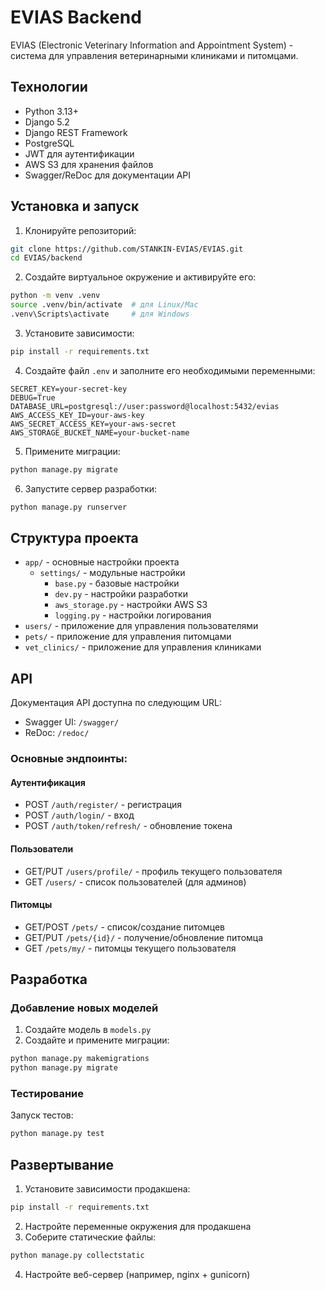 # EVIAS Backend

EVIAS (Electronic Veterinary Information and Appointment System) - система для управления ветеринарными клиниками и питомцами.

## Технологии

- Python 3.13+
- Django 5.2
- Django REST Framework
- PostgreSQL
- JWT для аутентификации
- AWS S3 для хранения файлов
- Swagger/ReDoc для документации API

## Установка и запуск

1. Клонируйте репозиторий:
```bash
git clone https://github.com/STANKIN-EVIAS/EVIAS.git
cd EVIAS/backend
```

2. Создайте виртуальное окружение и активируйте его:
```bash
python -m venv .venv
source .venv/bin/activate  # для Linux/Mac
.venv\Scripts\activate     # для Windows
```

3. Установите зависимости:
```bash
pip install -r requirements.txt
```

4. Создайте файл `.env` и заполните его необходимыми переменными:
```env
SECRET_KEY=your-secret-key
DEBUG=True
DATABASE_URL=postgresql://user:password@localhost:5432/evias
AWS_ACCESS_KEY_ID=your-aws-key
AWS_SECRET_ACCESS_KEY=your-aws-secret
AWS_STORAGE_BUCKET_NAME=your-bucket-name
```

5. Примените миграции:
```bash
python manage.py migrate
```

6. Запустите сервер разработки:
```bash
python manage.py runserver
```

## Структура проекта

- `app/` - основные настройки проекта
  - `settings/` - модульные настройки
    - `base.py` - базовые настройки
    - `dev.py` - настройки разработки
    - `aws_storage.py` - настройки AWS S3
    - `logging.py` - настройки логирования
- `users/` - приложение для управления пользователями
- `pets/` - приложение для управления питомцами
- `vet_clinics/` - приложение для управления клиниками

## API

Документация API доступна по следующим URL:
- Swagger UI: `/swagger/`
- ReDoc: `/redoc/`

### Основные эндпоинты:

#### Аутентификация
- POST `/auth/register/` - регистрация
- POST `/auth/login/` - вход
- POST `/auth/token/refresh/` - обновление токена

#### Пользователи
- GET/PUT `/users/profile/` - профиль текущего пользователя
- GET `/users/` - список пользователей (для админов)

#### Питомцы
- GET/POST `/pets/` - список/создание питомцев
- GET/PUT `/pets/{id}/` - получение/обновление питомца
- GET `/pets/my/` - питомцы текущего пользователя

## Разработка

### Добавление новых моделей

1. Создайте модель в `models.py`
2. Создайте и примените миграции:
```bash
python manage.py makemigrations
python manage.py migrate
```

### Тестирование

Запуск тестов:
```bash
python manage.py test
```

## Развертывание

1. Установите зависимости продакшена:
```bash
pip install -r requirements.txt
```

2. Настройте переменные окружения для продакшена
3. Соберите статические файлы:
```bash
python manage.py collectstatic
```

4. Настройте веб-сервер (например, nginx + gunicorn)